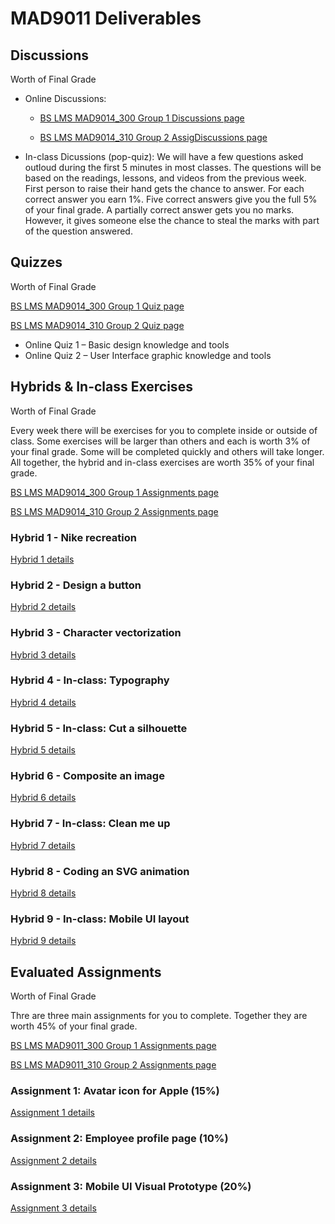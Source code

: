 # MAD9011 Deliverables

## Discussions

Worth <Badge type="error" text="8%"/> of Final Grade

- Online Discussions: 
    - [BS LMS MAD9014_300 Group 1 Discussions page](https://brightspace.algonquincollege.com/d2l/lms/dropbox/user/folders_list.d2l?ou=196072&isprv=0)

    - [BS LMS MAD9014_310 Group 2 AssigDiscussions page](https://brightspace.algonquincollege.com/d2l/lms/dropbox/user/folders_list.d2l?ou=196073&isprv=0)

- In-class Dicussions (pop-quiz): We will have a few questions asked outloud during the first 5 minutes in most classes. The questions will be based on the readings, lessons, and videos from the previous week. First person to raise their hand gets the chance to answer. For each correct answer you earn 1%. Five correct answers give you the full 5% of your final grade. A partially correct answer gets you no marks. However, it gives someone else the chance to steal the marks with part of the question answered.


## Quizzes
Worth <Badge type="error" text="20%"/> of Final Grade

[BS LMS MAD9014_300 Group 1 Quiz page](https://brightspace.algonquincollege.com/d2l/lms/quizzing/user/quizzes_list.d2l?ou=187946)

[BS LMS MAD9014_310 Group 2 Quiz page](https://brightspace.algonquincollege.com/d2l/lms/quizzing/user/quizzes_list.d2l?ou=187946)

- Online Quiz 1 – Basic design knowledge and tools <Badge text="Due Thu. Sep 12 by 11:59pm"/>
- Online Quiz 2 – User Interface graphic knowledge and tools <Badge text="Due Thu. Sep 12 by 11:59pm"/>


## Hybrids & In-class Exercises 

Worth <Badge type="error" text="27%"/> of Final Grade

Every week there will be exercises for you to complete inside or outside of class. Some exercises will be larger than others and each is worth 3% of your final grade. Some will be completed quickly and others will take longer. All together, the hybrid and in-class exercises are worth 35% of your final grade.

[BS LMS MAD9014_300 Group 1 Assignments page](https://brightspace.algonquincollege.com/d2l/lms/dropbox/user/folders_list.d2l?ou=196072&isprv=0)

[BS LMS MAD9014_310 Group 2 Assignments page](https://brightspace.algonquincollege.com/d2l/lms/dropbox/user/folders_list.d2l?ou=196073&isprv=0)

### Hybrid 1 - Nike recreation

<Badge text="Due Sun. Sep 13 by 11:59pm"/>

[Hybrid 1 details](./hybrid1.md)


### Hybrid 2 - Design a button

<Badge text="Due Sun. Sep 19 by 11:59pm"/>

[Hybrid 2 details](./hybrid2.md)


### Hybrid 3 - Character vectorization

<Badge text="Due Sun. Sep 27 by 11:59pm"/>

[Hybrid 3 details](./hybrid3.md)


### Hybrid 4 - In-class: Typography

<Badge text="Due Wed./Thu. Oct 7/8 by 10am/12pm"/>

[Hybrid 4 details](./hybrid4.md)


### Hybrid 5 - In-class: Cut a silhouette

<Badge text="Due Wed./Thu. Oct 14/15  by 10am/12pm"/>

[Hybrid 5 details](./hybrid5.md)


### Hybrid 6 - Composite an image

<Badge text="Due Thu. Oct 25 by 11:59pm"/>

[Hybrid 6 details](./hybrid6.md)


### Hybrid 7 - In-class: Clean me up

<Badge text="Due Wed./Thu. Nov 4/5  by 10am/12pm"/>

[Hybrid 7 details](./hybrid7.md)


### Hybrid 8 - Coding an SVG animation

<Badge text="Due Sun. Nov 15 by 11:59pm"/>

[Hybrid 8 details](./hybrid8.md)


### Hybrid 9 - In-class: Mobile UI layout

<Badge text="Due Wed./Thu. Dec 2/3  by 10am/12pm"/>

[Hybrid 9 details](./hybrid9.md)


## Evaluated Assignments

Worth <Badge type="error" text="45%"/> of Final Grade

Thre are three main assignments for you to complete. Together they are worth 45% of your final grade.

[BS LMS MAD9011_300 Group 1 Assignments page](https://brightspace.algonquincollege.com/d2l/lms/dropbox/user/folders_list.d2l?ou=196072&isprv=0)

[BS LMS MAD9011_310 Group 2 Assignments page](https://brightspace.algonquincollege.com/d2l/lms/dropbox/user/folders_list.d2l?ou=196073&isprv=0)

### Assignment 1: Avatar icon for Apple (15%)

<Badge text="Due Sun. Oct 18 by 11:59pm" />

<Badge text="Peer Review Due Sun. Nov 1 by 11:59pm" />

[Assignment 1 details](./assg1.md)


### Assignment 2: Employee profile page (10%)

<Badge text="Due Tue. Nov 19 by 5pm" />

[Assignment 2 details](./assg2.md)


### Assignment 3: Mobile UI Visual Prototype (20%)

<Badge text="Due Tue. Nov 19 by 5pm" />

[Assignment 3 details](./assg3.md)